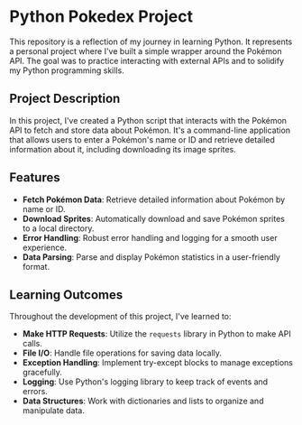 # Python Pokedex Project

This repository is a reflection of my journey in learning Python. It represents a personal project where I've built a simple wrapper around the Pokémon API. The goal was to practice interacting with external APIs and to solidify my Python programming skills.

## Project Description

In this project, I've created a Python script that interacts with the Pokémon API to fetch and store data about Pokémon. It's a command-line application that allows users to enter a Pokémon's name or ID and retrieve detailed information about it, including downloading its image sprites.

## Features

- **Fetch Pokémon Data**: Retrieve detailed information about Pokémon by name or ID.
- **Download Sprites**: Automatically download and save Pokémon sprites to a local directory.
- **Error Handling**: Robust error handling and logging for a smooth user experience.
- **Data Parsing**: Parse and display Pokémon statistics in a user-friendly format.

## Learning Outcomes

Throughout the development of this project, I've learned to:

- **Make HTTP Requests**: Utilize the `requests` library in Python to make API calls.
- **File I/O**: Handle file operations for saving data locally.
- **Exception Handling**: Implement try-except blocks to manage exceptions gracefully.
- **Logging**: Use Python's logging library to keep track of events and errors.
- **Data Structures**: Work with dictionaries and lists to organize and manipulate data.


